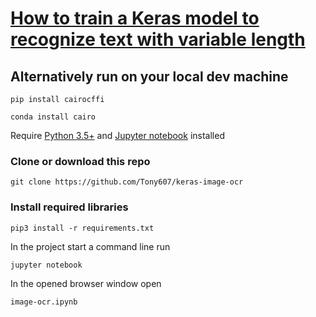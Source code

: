 # [How to train a Keras model to recognize text with variable length](https://www.dlology.com/blog/how-to-train-a-keras-model-to-recognize-variable-length-text/)


## Alternatively run on your local dev machine

```
pip install cairocffi
```
```
conda install cairo
```

Require [Python 3.5+](https://www.python.org/ftp/python/3.6.4/python-3.6.4.exe) and [Jupyter notebook](https://jupyter.readthedocs.io/en/latest/install.html) installed
### Clone or download this repo
```
git clone https://github.com/Tony607/keras-image-ocr
```
### Install required libraries
`pip3 install -r requirements.txt`


In the project start a command line run
```
jupyter notebook
```
In the opened browser window open
```
image-ocr.ipynb
```
